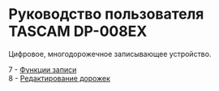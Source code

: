 # Руководство пользователя TASCAM DP-008EX  

Цифровое, многодорожечное записывающее устройство.  

7 - [Функции записи ](0007_Recorder_functions.md)  
8 - [Редактирование дорожек](0008_Editing_tracks.md)  